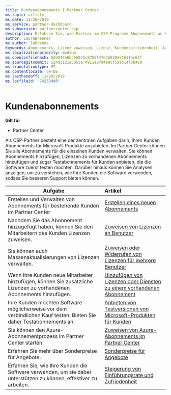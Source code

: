 ```yaml
---
title: Kundenabonnements | Partner Center
ms.topic: article
ms.date: 11/20/2019
ms.service: partner-dashboard
ms.subservice: partnercenter-csp
description: Erfahren Sie, wie Partner im CSP-Programm Abonnements an Kunden verkaufen und über Partner Center verwalten können.
author: LauraBrenner
ms.author: labrenne
Keywords: Abonnements, Lizenz zuweisen, Lizenz, Kundenzufriedenheit, Azure-Abonnements
ms.localizationpriority: medium
ms.openlocfilehash: 62b043a6bc6502bc8755f47e3b930d5f611ac62f
ms.sourcegitcommit: 524d3121e5053a74911e2fd4e9cf5aab14f6b48d
ms.translationtype: MT
ms.contentlocale: de-DE
ms.lasthandoff: 11/20/2019
ms.locfileid: "74253498"
---
```

# <a name="customer-subscriptions"></a>Kundenabonnements

**Gilt für**

-  Partner Center

Als CSP-Partner besteht eine der zentralen Aufgaben darin, Ihren Kunden Abonnements für Microsoft-Produkte anzubieten. Im Partner Center können Sie alle Abonnements für die einzelnen Kunden verwalten. Sie können Abonnements hinzufügen, Lizenzen zu vorhandenen Abonnements hinzufügen und sogar Testabonnements für Kunden anbieten, die die Software zuerst testen möchten. Darüber hinaus können Sie Analysen anzeigen, um zu verstehen, wie Ihre Kunden die Software verwenden, sodass Sie besseren Support bieten können.

|**Aufgabe**   |**Artikel**   |
|----------------------|:----------------------|
|Erstellen und Verwalten von Abonnements für bestehende Kunden im Partner Center|[Erstellen eines neuen Abonnements](create-a-new-subscription.md)|
|Nachdem Sie das Abonnement hinzugefügt haben, können Sie den Mitarbeitern des Kunden Lizenzen zuweisen.  |[Zuweisen von Lizenzen an Benutzer](assign-licenses-to-users.md)|
|Sie können auch Massenaktualisierungen von Lizenzen verwalten.   |[Zuweisen oder Widerrufen von Lizenzen für mehrere Benutzer](bulk-license-provisioning-for-multiple-users.md)|
|Wenn Ihre Kunden neue Mitarbeiter hinzufügen, können Sie zusätzliche Lizenzen zu vorhandenen Abonnements hinzufügen.   |[Hinzufügen von Lizenzen oder Diensten zu einem vorhandenen Abonnement](add-licenses-or-services-to-an-existing-subscription.md)|
|Ihre Kunden möchten Software möglicherweise vor dem verbindlichen Kauf testen. Bieten Sie daher Testabonnements an.    |[Anbieten von Testversionen von Microsoft-Produkten für Kunden](offer-your-customers-trials-of-microsoft-products.md)|
|Sie können den Azure-Abonnementprozess im Partner Center starten.   |[Zuweisen von Azure-Abonnements im Partner Center](assign-azure-subscriptions.md)|
|Erfahren Sie mehr über Sonderpreise für Angebote.   |[Sonderpreise für Angebote](get-special-pricing-for-offers.md)|
|Erfahren Sie, wie Ihre Kunden die Software verwenden, um sie dabei unterstützen zu können, effektiver zu arbeiten.   | [Steigerung von Einführungsrate und Zufriedenheit](increasing-adoption-and-satisfaction.md)   | 

































 

 



